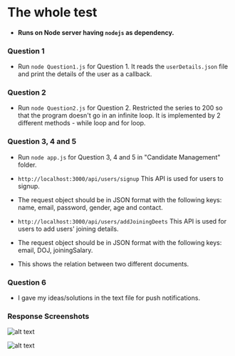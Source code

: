 # The whole test

* #### Runs on Node server having `nodejs` as dependency.

### **Question 1**

* Run `node Question1.js` for Question 1. It reads the `userDetails.json` file and print the details of the user as a callback.

### **Question 2**

* Run `node Question2.js` for Question 2. Restricted the series to 200 so that the program doesn't go in an infinite loop. It is implemented by
  2 different methods - while loop and for loop.

### **Question 3, 4 and 5**

* Run `node app.js` for Question 3, 4 and 5 in "Candidate Management" folder.

* `http://localhost:3000/api/users/signup` This API is used for users to signup.
* The request object should be in JSON format with the following keys: name, email, password, gender, age and contact.

* `http://localhost:3000/api/users/addJoiningDeets` This API is used for users to add users' joining details.
* The request object should be in JSON format with the following keys: email, DOJ, joiningSalary.
* This shows the relation between two different documents.

### **Question 6**

* I gave my ideas/solutions in the text file for push notifications.

### **Response Screenshots**

![alt text]( "")

![alt text]( "")
